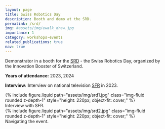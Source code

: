```yaml
---
layout: page
title: Swiss Robotics Day
description: Booth and demo at the SRD.
permalink: /srd/
img: #assets/img/ewalk_draw.jpg
importance: 1
category: workshops-events
related_publications: true
nav: true
---
```


Demonstrator in a booth for the [SRD](https://swissroboticsday.ch/) - the Swiss Robotics Day, organized by the Innovation Booster of Switzerland.

**Years of attendance:**
2023, 2024

**Interview:**
Interview on national television [SFR](https://www.srf.ch/play/tv/schweiz-aktuell/video/swiss-robotics-day-2023-in-zuerich?urn=urn:srf:video:bc271608-6eb8-4f20-a3d0-7ac413c67e89) in 2023.

<div class="row mt-4">
  <div class="col-sm-6 text-center">
    {% include figure.liquid path="assets/img/srd1.jpg" class="img-fluid rounded z-depth-1" style="height: 220px; object-fit: cover;" %}
    <div class="caption mt-2">
      Interview with SFR.
    </div>
  </div>
  <div class="col-sm-6 text-center">
    {% include figure.liquid path="assets/img/srd2.jpg" class="img-fluid rounded z-depth-1" style="height: 220px; object-fit: cover;" %}
    <div class="caption mt-2">
      Navigating the event.
    </div>
  </div>
</div>
